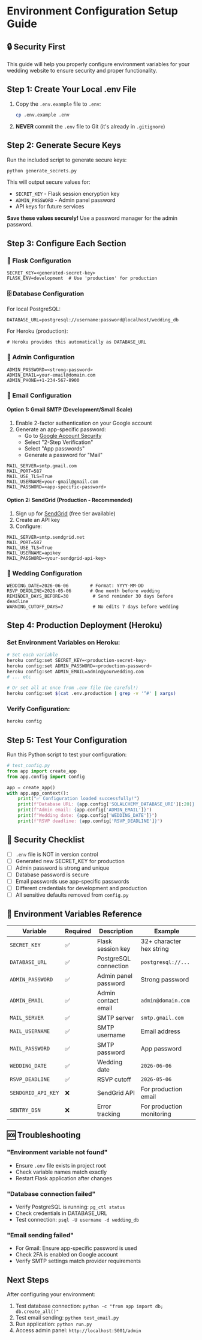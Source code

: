 # Environment Configuration Setup Guide

## 🔒 Security First

This guide will help you properly configure environment variables for your wedding website to ensure security and proper functionality.

## Step 1: Create Your Local .env File

1. Copy the `.env.example` file to `.env`:
   ```bash
   cp .env.example .env
   ```

2. **NEVER** commit the `.env` file to Git (it's already in `.gitignore`)

## Step 2: Generate Secure Keys

Run the included script to generate secure keys:

```bash
python generate_secrets.py
```

This will output secure values for:
- `SECRET_KEY` - Flask session encryption key
- `ADMIN_PASSWORD` - Admin panel password
- API keys for future services

**Save these values securely!** Use a password manager for the admin password.

## Step 3: Configure Each Section

### 🔐 Flask Configuration

```env
SECRET_KEY=<generated-secret-key>
FLASK_ENV=development  # Use 'production' for production
```

### 🗄️ Database Configuration

For local PostgreSQL:
```env
DATABASE_URL=postgresql://username:password@localhost/wedding_db
```

For Heroku (production):
```env
# Heroku provides this automatically as DATABASE_URL
```

### 👤 Admin Configuration

```env
ADMIN_PASSWORD=<strong-password>
ADMIN_EMAIL=your-email@domain.com
ADMIN_PHONE=+1-234-567-8900
```

### 📧 Email Configuration

#### Option 1: Gmail SMTP (Development/Small Scale)

1. Enable 2-factor authentication on your Google account
2. Generate an app-specific password:
   - Go to [Google Account Security](https://myaccount.google.com/security)
   - Select "2-Step Verification"
   - Select "App passwords"
   - Generate a password for "Mail"

```env
MAIL_SERVER=smtp.gmail.com
MAIL_PORT=587
MAIL_USE_TLS=True
MAIL_USERNAME=your-gmail@gmail.com
MAIL_PASSWORD=<app-specific-password>
```

#### Option 2: SendGrid (Production - Recommended)

1. Sign up for [SendGrid](https://sendgrid.com) (free tier available)
2. Create an API key
3. Configure:

```env
MAIL_SERVER=smtp.sendgrid.net
MAIL_PORT=587
MAIL_USE_TLS=True
MAIL_USERNAME=apikey
MAIL_PASSWORD=<your-sendgrid-api-key>
```

### 📅 Wedding Configuration

```env
WEDDING_DATE=2026-06-06        # Format: YYYY-MM-DD
RSVP_DEADLINE=2026-05-06       # One month before wedding
REMINDER_DAYS_BEFORE=30         # Send reminder 30 days before deadline
WARNING_CUTOFF_DAYS=7           # No edits 7 days before wedding
```

## Step 4: Production Deployment (Heroku)

### Set Environment Variables on Heroku:

```bash
# Set each variable
heroku config:set SECRET_KEY=<production-secret-key>
heroku config:set ADMIN_PASSWORD=<production-password>
heroku config:set ADMIN_EMAIL=admin@yourwedding.com
# ... etc

# Or set all at once from .env file (be careful!)
heroku config:set $(cat .env.production | grep -v '^#' | xargs)
```

### Verify Configuration:

```bash
heroku config
```

## Step 5: Test Your Configuration

Run this Python script to test your configuration:

```python
# test_config.py
from app import create_app
from app.config import Config

app = create_app()
with app.app_context():
    print("✅ Configuration loaded successfully!")
    print(f"Database URL: {app.config['SQLALCHEMY_DATABASE_URI'][:20]}...")
    print(f"Admin email: {app.config['ADMIN_EMAIL']}")
    print(f"Wedding date: {app.config['WEDDING_DATE']}")
    print(f"RSVP deadline: {app.config['RSVP_DEADLINE']}")
```

## 🚨 Security Checklist

- [ ] `.env` file is NOT in version control
- [ ] Generated new SECRET_KEY for production
- [ ] Admin password is strong and unique
- [ ] Database password is secure
- [ ] Email passwords use app-specific passwords
- [ ] Different credentials for development and production
- [ ] All sensitive defaults removed from `config.py`

## 📝 Environment Variables Reference

| Variable | Required | Description | Example |
|----------|----------|-------------|---------|
| `SECRET_KEY` | ✅ | Flask session key | 32+ character hex string |
| `DATABASE_URL` | ✅ | PostgreSQL connection | `postgresql://...` |
| `ADMIN_PASSWORD` | ✅ | Admin panel password | Strong password |
| `ADMIN_EMAIL` | ✅ | Admin contact email | `admin@domain.com` |
| `MAIL_SERVER` | ✅ | SMTP server | `smtp.gmail.com` |
| `MAIL_USERNAME` | ✅ | SMTP username | Email address |
| `MAIL_PASSWORD` | ✅ | SMTP password | App password |
| `WEDDING_DATE` | ✅ | Wedding date | `2026-06-06` |
| `RSVP_DEADLINE` | ✅ | RSVP cutoff | `2026-05-06` |
| `SENDGRID_API_KEY` | ❌ | SendGrid API | For production email |
| `SENTRY_DSN` | ❌ | Error tracking | For production monitoring |

## 🆘 Troubleshooting

### "Environment variable not found"
- Ensure `.env` file exists in project root
- Check variable names match exactly
- Restart Flask application after changes

### "Database connection failed"
- Verify PostgreSQL is running: `pg_ctl status`
- Check credentials in DATABASE_URL
- Test connection: `psql -U username -d wedding_db`

### "Email sending failed"
- For Gmail: Ensure app-specific password is used
- Check 2FA is enabled on Google account
- Verify SMTP settings match provider requirements

## Next Steps

After configuring your environment:

1. Test database connection: `python -c "from app import db; db.create_all()"`
2. Test email sending: `python test_email.py`
3. Run application: `python run.py`
4. Access admin panel: `http://localhost:5001/admin`